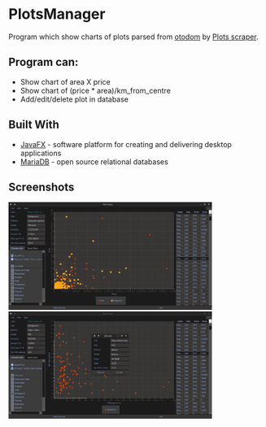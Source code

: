 # PlotsManager

Program which show charts of plots parsed from [otodom](www.otodom.pl) by [Plots scraper](https://github.com/Dimonium-239/Scraper).

## Program can:
- Show chart of area X price
- Show chart of (price * area)/km_from_centre
- Add/edit/delete plot in database

## Built With

* [JavaFX](https://openjfx.io/) - software platform for creating and delivering desktop applications
* [MariaDB](https://mariadb.org/) - open source relational databases

## Screenshots 
<div align="left">
    <img src="https://github.com/Dimonium-239/PlotsManager/blob/master/Screenshots/MainWindowPlots.png" width="400px"</img> 
    <img src="https://github.com/Dimonium-239/PlotsManager/blob/master/Screenshots/EditPlotPlots.png" width="400px"</img> 
</div>

